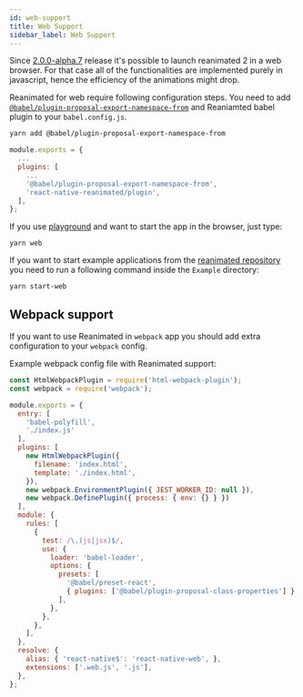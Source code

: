 ```yaml
---
id: web-support
title: Web Support
sidebar_label: Web Support
---
```


Since
[2.0.0-alpha.7](https://github.com/software-mansion/react-native-reanimated/releases/tag/2.0.0-alpha.7)
release it's possible to launch reanimated 2 in a web browser. For that case all of the functionalities are implemented purely in javascript, hence the efficiency of the animations might drop.

Reanimated for web require following configuration steps. You need to add [`@babel/plugin-proposal-export-namespace-from`](https://babeljs.io/docs/en/babel-plugin-proposal-export-namespace-from) and Reaniamted babel plugin to your `babel.config.js`.

```bash
yarn add @babel/plugin-proposal-export-namespace-from
```

```js {5,6}
module.exports = {
  ...
  plugins: [
    ...
    '@babel/plugin-proposal-export-namespace-from',
    'react-native-reanimated/plugin',
  ],
};
```

If you use
[playground](https://github.com/software-mansion-labs/reanimated-2-playground)
and want to start the app in the browser, just type:
```shell
yarn web
```

If you want to start example applications from the 
[reanimated repository](https://github.com/software-mansion/react-native-reanimated)
you need to run a following command inside the `Example` directory:
```shell
yarn start-web
```

## Webpack support

If you want to use Reanimated in `webpack` app you should add extra configuration to your `webpack` config.

Example webpack config file with Reanimated support:

```js {6,14,15,34}
const HtmlWebpackPlugin = require('html-webpack-plugin');
const webpack = require('webpack');

module.exports = {
  entry: [
    'babel-polyfill', 
    './index.js'
  ],
  plugins: [
    new HtmlWebpackPlugin({
      filename: 'index.html',
      template: './index.html',
    }),
    new webpack.EnvironmentPlugin({ JEST_WORKER_ID: null }),
    new webpack.DefinePlugin({ process: { env: {} } })
  ],
  module: {
    rules: [
      {
        test: /\.(js|jsx)$/,
        use: {
          loader: 'babel-loader',
          options: {
            presets: [
              '@babel/preset-react',
              { plugins: ['@babel/plugin-proposal-class-properties'] }
            ],
          },
        },
      },
    ],
  },
  resolve: {
    alias: { 'react-native$': 'react-native-web', },
    extensions: ['.web.js', '.js'],
  },
};
```
